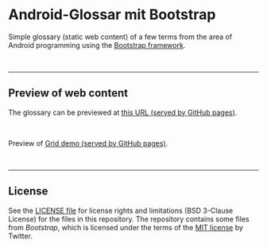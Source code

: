 # Android-Glossar mit Bootstrap #

Simple glossary (static web content) of a few terms from the area of Android programming using the [Bootstrap framework](https://getbootstrap.com/).

<br>

----

## Preview of web content ##

The glossary can be previewed at [this URL (served by GitHub pages)](https://mdecker-mobilecomputing.github.io/HTML_AndroidGlossarMitBootstrap/index.html).

<br>

Preview of [Grid demo (served by GitHub pages)](https://mdecker-mobilecomputing.github.io/HTML_AndroidGlossarMitBootstrap/grid-demo.html).

<br>

----

## License ##

See the [LICENSE file](LICENSE.md) for license rights and limitations (BSD 3-Clause License)
for the files in this repository.
The repository contains some files from *Bootstrap*, which is licensed under the terms of the [MIT license](https://getbootstrap.com/docs/4.6/about/license/) by Twitter.
